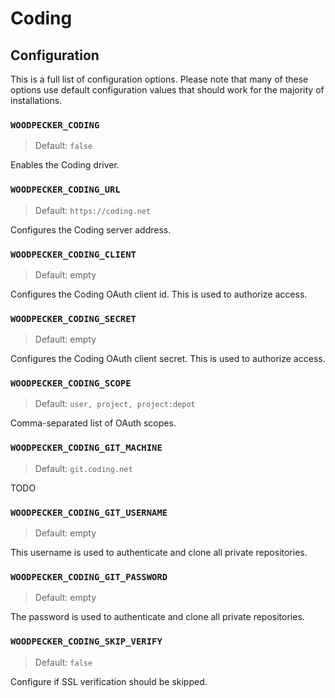 # Coding

## Configuration

This is a full list of configuration options. Please note that many of these options use default configuration values that should work for the majority of installations.

### `WOODPECKER_CODING`
>
> Default: `false`

Enables the Coding driver.

### `WOODPECKER_CODING_URL`
>
> Default: `https://coding.net`

Configures the Coding server address.

### `WOODPECKER_CODING_CLIENT`
>
> Default: empty

Configures the Coding OAuth client id. This is used to authorize access.

### `WOODPECKER_CODING_SECRET`
>
> Default: empty

Configures the Coding OAuth client secret. This is used to authorize access.

### `WOODPECKER_CODING_SCOPE`
>
> Default: `user, project, project:depot`

Comma-separated list of OAuth scopes.

### `WOODPECKER_CODING_GIT_MACHINE`
>
> Default: `git.coding.net`

TODO

### `WOODPECKER_CODING_GIT_USERNAME`
>
> Default: empty

This username is used to authenticate and clone all private repositories.

### `WOODPECKER_CODING_GIT_PASSWORD`
>
> Default: empty

The password is used to authenticate and clone all private repositories.

### `WOODPECKER_CODING_SKIP_VERIFY`
>
> Default: `false`

Configure if SSL verification should be skipped.
